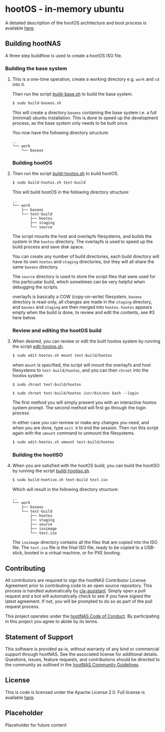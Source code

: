 # hootOS - in-memory ubuntu

A detailed description of the hootOS architecture and boot process is available
[here](/hoot-os/architecture-and-boot.md).

## Building hootNAS

A three step buildflow is used to create a hootOS ISO file.

### Building the base system

1.  This is a one-time operation, create a working directory e.g. `work` 
    and `cd` into it. 
    
    Then run the script [build-base.sh](/hoot-os/build-baseos.sh) to build 
    the base system. 

    ```bash
    $ sudo build-baseos.sh
    ```
    This will create a directory `baseos` containing the base system i.e. a
    full (minimal) ubuntu installation. This is done to speed up the 
    development process, as the base system only needs to be built once.

    You now have the following directory structure:
    ```
    ..
    └── work
        └── baseos
    ```
    ### Building hootOS

2.  Then run the script 
    [build-hootos.sh](/hoot-os/build-hootos.sh) to build hootOS. 

    ```bash
    $ sudo build-hootos.sh test-build 
    ```

    This will build hootOS in the following directory structure:
    
    ```
    ..
    └── work
        ├── baseos
        └── test-build
            ├── hootos
            ├── staging
            └── source
    ```
    The script mounts the host and overlayfs filesystems, and builds the system 
    in the `hootos` directory. The overlayfs is used to speed up the build 
    process and save disk space. 
 
    You can create any number of build directories, each build directory will
    have its own `hootos` and `staging` directories, but they will all share
    the same `baseos` directory.

    The `source` directory is used to store the script files that were used 
    for this particualar build, which sometimes can be very helpful when 
    debugging the scripts.

    overlayfs is basically a COW (copy-on-write) filesystem, `baseos` directory 
    is read-only, all changes are made in the `staging` directory, and `baseos` 
    and `staging` are then merged into `hootos`. `hootos` appears empty when 
    the build is done, to review and edit the contents, see #3 here below.

    ### Review and editing the hootOS build

3.  When desired, you can review or edit the built hootos system by running the 
    script [edit-hootos.sh](/hoot-os/edit-hootos.sh). 

    ```bash
    $ sudo edit-hootos.sh mount test-build/hootos
    ```
    when `mount` is specified, the script will mount the overlayfs and host 
    filesystems to `test-build/hootos`, and you can then `chroot` into the 
    hootos system:
    ```
    $ sudo chroot test-build/hootos
    ```
    ```
    $ sudo chroot test-build/hootos /usr/bin/env bash --login
    ```
    The first method you will simply present you with an interactive hootos
    system prompt. The second method will first go through the login process.
    
    In either case you can revirew or make any changes you need, and when you 
    are done, type `exit 0` to end the session. Then run this script again 
    with the `umount` command to unmount the filesystems.

    ```bash
    $ sudo edit-hootos.sh umount test-build/hootos
    ```
 
    ### Building the hootISO

4.  When you are satisfied with the hootOS build, you can build the hootISO by
    running the script [build-hootiso.sh](/hoot-os/build-hootiso.sh).

    ```bash
    $ sudo build-hootiso.sh test-build test.iso
    ```
    
    Which will result in the following directory structure:
    ```
    ..
    └── work
        ├── baseos
        └── test-build
            ├── hootos
            ├── staging
            ├── source
            ├── isoimage
            └── test.iso
    ```
    The `isoimage` directory contains all the files that are copied into 
    the ISO file. The `test.iso` file is the final ISO file, ready to be
    copied to a USB-stick, booted in a virtual machine, or for PXE booting.

## Contributing

All contributors are required to sign the hootNAS Contributor License Agreement 
prior to contributing code to an open source repository. This process is 
handled automatically by [cla-assistant](https://cla-assistant.io/). 
Simply open a pull request and a bot will automatically check to see if you 
have signed the latest agreement. If not, you will be prompted to do so as part 
of the pull request process. 

This project operates under the [hootNAS Code of Conduct](#placeholder). By 
participating in this project you agree to abide by its terms. 

## Statement of Support

This software is provided as-is, without warranty of any kind or commercial 
support through hootNAS. See the associated license for additional details. 
Questions, issues, feature requests, and contributions should be directed to 
the community as outlined in the [hootNAS Community Guidelines](#placeholder).

## License

This is code is licensed under the Apache License 2.0. Full license is 
available [here](/LICENSE).

## Placeholder

Placeholder for future content